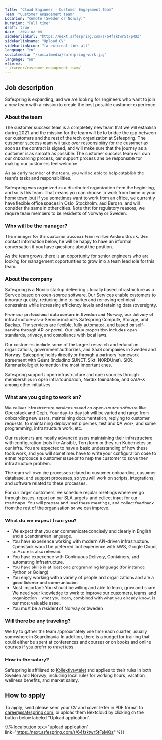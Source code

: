 ```yaml
---
Title: "Cloud Engineer - Customer Engagement Team"
Team: "Customer engagement team"
Location: "Remote (Sweden or Norway)"
Duration: "Full time"
draft: true
date: "2021-02-05"
sidebarlinkurl: "https://next.safespring.com/s/64fzktwr5tFpMQz"
sidebarlinkname: "Upload CV"
sidebarlinkicon: "fa-external-link-alt"
language: "en"
socialmedia: "/socialmedia/safespring-work.jpg"
language: "en"
aliases:
- /career/customer-engagement-team/
---
```


## Job description

Safespring is expanding, and we are looking for engineers who want to join a new team with a mission to create the best possible customer experience.

### About the team

The customer success team is a completely new team that we will establish during 2021, and the mission for the team will be to bridge the gap between our customers and the rest of the tech organization at Safespring. The customer success team will take over responsibility for the customer as soon as the contract is signed, and will make sure that the journey as a customer is as smooth as possible. The customer success team will own our onboarding process, our support process and be responsible for making our customers feel welcome.

As an early member of the team, you will be able to help establish the team's tasks and responsibilities.

Safespring was organized as a distributed organization from the beginning, and
so is this team. That means you can choose to work from home or your home town,
but if you sometimes want to work from an office, we currently have flexible
office spaces in Oslo, Stockholm, and Bergen, and will consider the same in other
cities. Note that for regulatory reasons, we require team members to be
residents of Norway or Sweden.

### Who will be the manager?

The manager for the customer success team will be Anders Bruvik. See contact information below, he will be happy to have an informal conversation if you have questions about the position.

As the team grows, there is an opportunity for senior engineers who are looking for management opportunities to grow into a team lead role for this team.

### About the company

Safespring is a Nordic startup delivering a locally based infrastructure as a Service based on open-source software. Our Services enable customers to innovate quickly, reducing time to market and removing technical constraints while increasing efficiency levels and retaining data sovereignty.

From our professional data centers in Sweden and Norway, our delivery of infrastructure-as-a-Service includes Safespring Compute, Storage, and Backup. The services are flexible, fully automated, and based on self-service through API or portal. Our value proposition includes open standards, privacy, and compliance with local laws.

Our customers include some of the largest research and education organizations, government authorities, and SaaS companies in Sweden and Norway. Safespring holds directly or through a partners framework agreement with Géant (including SUNET, Sikt, NORDUnet), SKR, Kammarkollegiet to mention the most important ones.

Safespring supports open infrastructure and open sources through memberships in open infra foundation, Nordix foundation, and GAIA-X among other initiatives.

### What are you going to work on?

We deliver infrastructure services based on open-source software like Openstack and Ceph. Your day-to-day job will be varied and range from onboarding new users, maintaining documentation, replying to customer requests, to maintaining deployment pipelines, test and QA work, and some programming, infrastructure work, etc.

Our customers are mostly advanced users maintaining their infrastructure with configuration tools like Ansible, Terraform or they run Kubernetes on our infra. You are expected to have a basic understanding of how these tools work, and you will sometimes have to write your configuration code to either reproduce a customer issue or to help the customer to solve their infrastructure problem.

The team will own the processes related to customer onboarding, customer database, and support processes, so you will work on scripts, integrations, and software related to these processes.

For our larger customers, we schedule regular meetings where we go through issues, report on our SLA targets, and collect input for our roadmaps. You will prepare and lead these meetings, and collect feedback from the rest of the organization so we can improve.

### What do we expect from you?

- We expect that you can communicate concisely and clearly in English and a Scandinavian language.
- You have experience working with modern API-driven infrastructure. Openstack would be preferred, but experience with AWS, Google Cloud, or Azure is also relevant.
- You have experience with Continuous Delivery, Containers, and automating infrastructure.
- You have skills in at least one programming language (for instance Python or Golang)
- You enjoy working with a variety of people and organizations and are a good listener and communicator.
- Most important: You should be willing and able to learn, grow and share. We need your knowledge to work to improve our customers, teams, and organization - what you learn, combined with what you already know, is our most valuable asset.
- You must be a resident of Norway or Sweden

### Will there be any traveling?

We try to gather the team approximately one time each quarter, usually somewhere in Scandinavia. In addition, there is a budget for training that could either be spent at conferences and courses or on books and online courses if you prefer to travel less.

### How is the salary?

Safespring is affiliated to [Kollektivavtalet](https://www.itot.se/) and applies to their rules in both Sweden and Norway, including local rules for working hours, vacation, wellness benefits, and market salary.

<div id="down"></div>

## How to apply

To apply, send please send your CV and cover letter in PDF format to [career@safespring.com](mailto:career@safespring.com), or upload them Nextcloud by clicking on the button below labeled "Upload application".

{{% localbutton text="upload application" link="https://next.safespring.com/s/64fzktwr5tFpMQz" %}}

